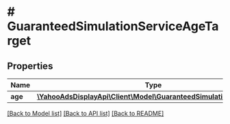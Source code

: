 # # GuaranteedSimulationServiceAgeTarget

## Properties

Name | Type | Description | Notes
------------ | ------------- | ------------- | -------------
**age** | [**\YahooAdsDisplayApi\Client\Model\GuaranteedSimulationServiceAge**](GuaranteedSimulationServiceAge.md) |  | [optional]

[[Back to Model list]](../../README.md#models) [[Back to API list]](../../README.md#endpoints) [[Back to README]](../../README.md)
